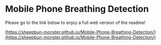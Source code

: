 # Mobile Phone Breathing Detection

Please go to the link below to enjoy a full web version of the readme!

[https://sheepbun-monster.github.io/Mobile-Phone-Breathing-Detection/](https://sheepbun-monster.github.io/Mobile-Phone-Breathing-Detection/)
